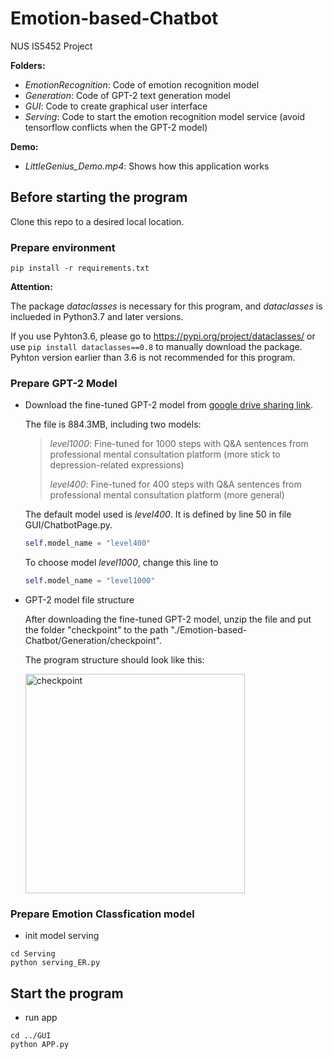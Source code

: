# Emotion-based-Chatbot
NUS IS5452 Project

**Folders:**

- *EmotionRecognition*: Code of emotion recognition model
- *Generation*: Code of GPT-2 text generation model
- *GUI*: Code to create graphical user interface 
- *Serving*: Code to start the emotion recognition model service (avoid tensorflow conflicts when the GPT-2 model)

**Demo:**

- *LittleGenius_Demo.mp4*: Shows how this application works


## Before starting the program
Clone this repo to a desired local location.

### Prepare environment
```shell
pip install -r requirements.txt
```

**Attention:**

The package *dataclasses* is necessary for this program, and *dataclasses* is inclueded in Python3.7 and later versions. 

If you use Pyhton3.6, please go to https://pypi.org/project/dataclasses/ or use `pip install dataclasses==0.8` to manually download the package. Pyhton version earlier than 3.6 is not recommended for this program.


### Prepare GPT-2 Model
- Download the fine-tuned GPT-2 model from [google drive sharing link](https://drive.google.com/file/d/11h7j5w4OKM_27ZIG744KqEwY95HXGqVQ/view?usp=sharing).

    The file is 884.3MB, including two models:
    > *level1000*: Fine-tuned for 1000 steps with Q&A sentences from professional mental consultation platform (more stick to depression-related expressions)
    > 
    > *level400*: Fine-tuned for 400 steps with Q&A sentences from professional mental consultation platform (more general)

    The default model used is *level400*. It is defined by line 50 in file GUI/ChatbotPage.py.
    ```python
    self.model_name = "level400"
    ```
    
    To choose model *level1000*, change this line to
    ```python
    self.model_name = "level1000"
    ```


- GPT-2 model file structure

    After downloading the fine-tuned GPT-2 model, unzip the file and put the folder "checkpoint" to the path "./Emotion-based-Chatbot/Generation/checkpoint".
    
    The program structure should look like this:
             
    <img width="351" alt="checkpoint" src="https://user-images.githubusercontent.com/67768426/141467504-b648ef40-5ef5-4909-b57a-76225d73a564.png">
    

### Prepare Emotion Classfication model
- init model serving
```shell
cd Serving
python serving_ER.py
```

## Start the program
- run app
```shell
cd ../GUI
python APP.py

```
